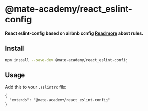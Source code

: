 # @mate-academy/react_eslint-config

#### React eslint-config based on airbnb config [Read more](https://mate-academy.github.io/style-guides/javascript-standard-modified) about rules.


## Install

```bash
npm install --save-dev @mate-academy/react_eslint-config
```

## Usage

Add this to your `.eslintrc` file:

```
{
  "extends": "@mate-academy/react_eslint-config"
}
```
